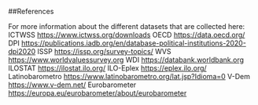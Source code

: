 
##References

For more information about the different datasets that are collected here:
ICTWSS <https://www.ictwss.org/downloads>
OECD <https://data.oecd.org/>
DPI <https://publications.iadb.org/en/database-political-institutions-2020-dpi2020>
ISSP <https://issp.org/survey-topics/>
WVS <https://www.worldvaluessurvey.org>
WDI <https://databank.worldbank.org>
ILOSTAT <https://ilostat.ilo.org/>
ILO-Eplex <https://eplex.ilo.org/>
Latinobarometro <https://www.latinobarometro.org/lat.jsp?Idioma=0>
V-Dem <https://www.v-dem.net/>
Eurobarometer <https://europa.eu/eurobarometer/about/eurobarometer>

